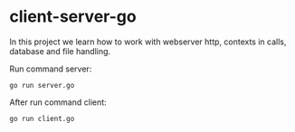 # client-server-go

In this project we learn how to work with webserver http, contexts in calls, database and file handling.

Run command server:

    go run server.go

After run command client:

    go run client.go